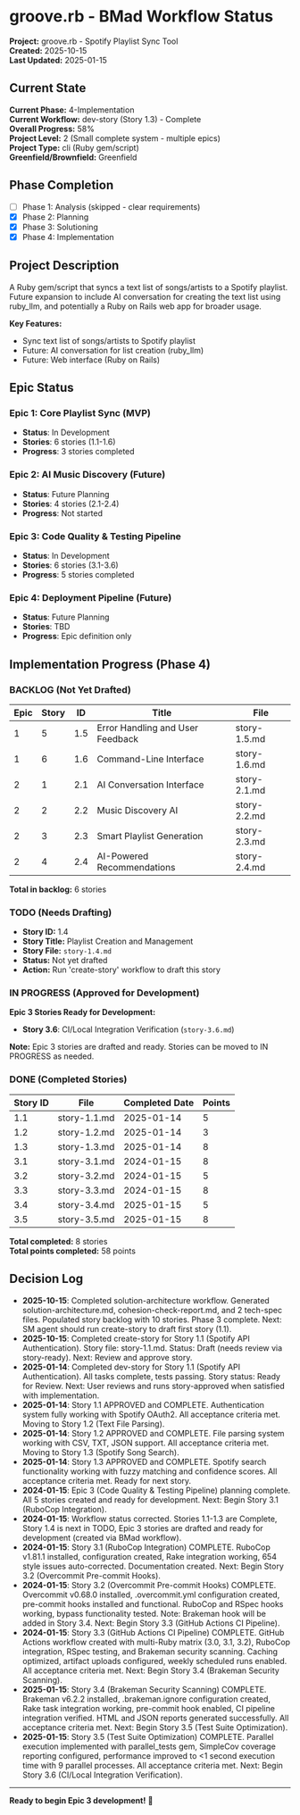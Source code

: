 # groove.rb - BMad Workflow Status

**Project:** groove.rb - Spotify Playlist Sync Tool  
**Created:** 2025-10-15  
**Last Updated:** 2025-01-15  

## Current State

**Current Phase:** 4-Implementation  
**Current Workflow:** dev-story (Story 1.3) - Complete  
**Overall Progress:** 58%  
**Project Level:** 2 (Small complete system - multiple epics)  
**Project Type:** cli (Ruby gem/script)  
**Greenfield/Brownfield:** Greenfield  

## Phase Completion

- [ ] Phase 1: Analysis (skipped - clear requirements)
- [x] Phase 2: Planning
- [x] Phase 3: Solutioning
- [x] Phase 4: Implementation

## Project Description

A Ruby gem/script that syncs a text list of songs/artists to a Spotify playlist. Future expansion to include AI conversation for creating the text list using ruby_llm, and potentially a Ruby on Rails web app for broader usage.

**Key Features:**
- Sync text list of songs/artists to Spotify playlist
- Future: AI conversation for list creation (ruby_llm)
- Future: Web interface (Ruby on Rails)

## Epic Status

### **Epic 1: Core Playlist Sync (MVP)**
- **Status**: In Development
- **Stories**: 6 stories (1.1-1.6)
- **Progress**: 3 stories completed

### **Epic 2: AI Music Discovery (Future)**
- **Status**: Future Planning
- **Stories**: 4 stories (2.1-2.4)
- **Progress**: Not started

### **Epic 3: Code Quality & Testing Pipeline**
- **Status**: In Development
- **Stories**: 6 stories (3.1-3.6)
- **Progress**: 5 stories completed

### **Epic 4: Deployment Pipeline (Future)**
- **Status**: Future Planning
- **Stories**: TBD
- **Progress**: Epic definition only

## Implementation Progress (Phase 4)

### BACKLOG (Not Yet Drafted)

| Epic | Story | ID  | Title | File |
| ---- | ----- | --- | ----- | ---- |
| 1 | 5 | 1.5 | Error Handling and User Feedback | story-1.5.md |
| 1 | 6 | 1.6 | Command-Line Interface | story-1.6.md |
| 2 | 1 | 2.1 | AI Conversation Interface | story-2.1.md |
| 2 | 2 | 2.2 | Music Discovery AI | story-2.2.md |
| 2 | 3 | 2.3 | Smart Playlist Generation | story-2.3.md |
| 2 | 4 | 2.4 | AI-Powered Recommendations | story-2.4.md |

**Total in backlog:** 6 stories

### TODO (Needs Drafting)

- **Story ID:** 1.4
- **Story Title:** Playlist Creation and Management
- **Story File:** `story-1.4.md`
- **Status:** Not yet drafted
- **Action:** Run 'create-story' workflow to draft this story

### IN PROGRESS (Approved for Development)

**Epic 3 Stories Ready for Development:**
- **Story 3.6**: CI/Local Integration Verification (`story-3.6.md`)

**Note:** Epic 3 stories are drafted and ready. Stories can be moved to IN PROGRESS as needed.

### DONE (Completed Stories)

| Story ID | File | Completed Date | Points |
| ---------- | ---- | -------------- | ------ |
| 1.1 | story-1.1.md | 2025-01-14 | 5 |
| 1.2 | story-1.2.md | 2025-01-14 | 3 |
| 1.3 | story-1.3.md | 2025-01-14 | 8 |
| 3.1 | story-3.1.md | 2024-01-15 | 8 |
| 3.2 | story-3.2.md | 2024-01-15 | 5 |
| 3.3 | story-3.3.md | 2024-01-15 | 8 |
| 3.4 | story-3.4.md | 2025-01-15 | 5 |
| 3.5 | story-3.5.md | 2025-01-15 | 8 |

**Total completed:** 8 stories  
**Total points completed:** 58 points

## Decision Log

- **2025-10-15**: Completed solution-architecture workflow. Generated solution-architecture.md, cohesion-check-report.md, and 2 tech-spec files. Populated story backlog with 10 stories. Phase 3 complete. Next: SM agent should run create-story to draft first story (1.1).
- **2025-10-15**: Completed create-story for Story 1.1 (Spotify API Authentication). Story file: story-1.1.md. Status: Draft (needs review via story-ready). Next: Review and approve story.
- **2025-01-14**: Completed dev-story for Story 1.1 (Spotify API Authentication). All tasks complete, tests passing. Story status: Ready for Review. Next: User reviews and runs story-approved when satisfied with implementation.
- **2025-01-14**: Story 1.1 APPROVED and COMPLETE. Authentication system fully working with Spotify OAuth2. All acceptance criteria met. Moving to Story 1.2 (Text File Parsing).
- **2025-01-14**: Story 1.2 APPROVED and COMPLETE. File parsing system working with CSV, TXT, JSON support. All acceptance criteria met. Moving to Story 1.3 (Spotify Song Search).
- **2025-01-14**: Story 1.3 APPROVED and COMPLETE. Spotify search functionality working with fuzzy matching and confidence scores. All acceptance criteria met. Ready for next story.
- **2024-01-15**: Epic 3 (Code Quality & Testing Pipeline) planning complete. All 5 stories created and ready for development. Next: Begin Story 3.1 (RuboCop Integration).
- **2024-01-15**: Workflow status corrected. Stories 1.1-1.3 are Complete, Story 1.4 is next in TODO, Epic 3 stories are drafted and ready for development (created via BMad workflow).
- **2024-01-15**: Story 3.1 (RuboCop Integration) COMPLETE. RuboCop v1.81.1 installed, configuration created, Rake integration working, 654 style issues auto-corrected. Documentation created. Next: Begin Story 3.2 (Overcommit Pre-commit Hooks).
- **2024-01-15**: Story 3.2 (Overcommit Pre-commit Hooks) COMPLETE. Overcommit v0.68.0 installed, .overcommit.yml configuration created, pre-commit hooks installed and functional. RuboCop and RSpec hooks working, bypass functionality tested. Note: Brakeman hook will be added in Story 3.4. Next: Begin Story 3.3 (GitHub Actions CI Pipeline).
- **2024-01-15**: Story 3.3 (GitHub Actions CI Pipeline) COMPLETE. GitHub Actions workflow created with multi-Ruby matrix (3.0, 3.1, 3.2), RuboCop integration, RSpec testing, and Brakeman security scanning. Caching optimized, artifact uploads configured, weekly scheduled runs enabled. All acceptance criteria met. Next: Begin Story 3.4 (Brakeman Security Scanning).
- **2025-01-15**: Story 3.4 (Brakeman Security Scanning) COMPLETE. Brakeman v6.2.2 installed, .brakeman.ignore configuration created, Rake task integration working, pre-commit hook enabled, CI pipeline integration verified. HTML and JSON reports generated successfully. All acceptance criteria met. Next: Begin Story 3.5 (Test Suite Optimization).
- **2025-01-15**: Story 3.5 (Test Suite Optimization) COMPLETE. Parallel execution implemented with parallel_tests gem, SimpleCov coverage reporting configured, performance improved to <1 second execution time with 9 parallel processes. All acceptance criteria met. Next: Begin Story 3.6 (CI/Local Integration Verification).

---

**Ready to begin Epic 3 development!** 🚀
